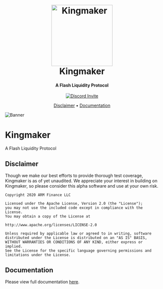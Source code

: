 <h1 align="center">
  <br>
  <a href="https://kingmaker.dev"><img src="https://docs.kingmaker.dev/public/favicon.png" alt="Kingmaker" width="200"></a>
  <br>
  Kingmaker
  <br>
</h1>

<h4 align="center">A Flash Liquidity Protocol</h4>

<p align="center">
  <a href="https://discord.gg/gxFD9Kd">
    <img src="https://img.shields.io/badge/Join-Discord-7354F6?style=flat-square"
         alt="Discord Invite">
  </a>
</p>

<p align="center">
  <a href="#Disclaimer">Disclaimer</a> •
  <a href="#Documentation">Documentation</a>
</p>

![Banner](https://docs.kingmaker.dev/static/banner-83d84d3cfbba17a400c474cd24d5197d.png)


# Kingmaker
A Flash Liquidity Protocol

## Disclaimer
Though we make our best efforts to provide thorough test coverage, Kingmaker is as of yet unaudited. We appreciate your interest in building on Kingmaker, so please consider this alpha software and use at your own risk.

```
Copyright 2020 ARM Finance LLC

Licensed under the Apache License, Version 2.0 (the "License");
you may not use the included code except in compliance with the License.
You may obtain a copy of the License at

http://www.apache.org/licenses/LICENSE-2.0

Unless required by applicable law or agreed to in writing, software
distributed under the License is distributed on an "AS IS" BASIS,
WITHOUT WARRANTIES OR CONDITIONS OF ANY KIND, either express or implied.
See the License for the specific language governing permissions and
limitations under the License.
```

## Documentation
Please view full documentation [here](https://docs.kingmaker.dev).
